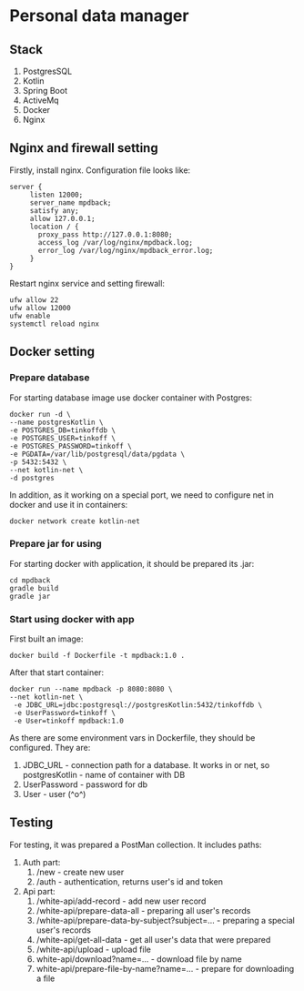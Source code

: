 # Personal data manager

## Stack

1. PostgresSQL
2. Kotlin
3. Spring Boot
4. ActiveMq
5. Docker
6. Nginx

## Nginx and firewall setting

Firstly, install nginx. Configuration file looks like:

```
server {
     listen 12000;
     server_name mpdback;
     satisfy any;
     allow 127.0.0.1;
     location / {
       proxy_pass http://127.0.0.1:8080;
       access_log /var/log/nginx/mpdback.log;
       error_log /var/log/nginx/mpdback_error.log;
     }
}
```
Restart nginx service and setting firewall:

```shell
ufw allow 22
ufw allow 12000
ufw enable
systemctl reload nginx
```


## Docker setting

### Prepare database

For starting database image use docker container with Postgres:

```shell
docker run -d \
--name postgresKotlin \
-e POSTGRES_DB=tinkoffdb \
-e POSTGRES_USER=tinkoff \
-e POSTGRES_PASSWORD=tinkoff \
-e PGDATA=/var/lib/postgresql/data/pgdata \
-p 5432:5432 \
--net kotlin-net \
-d postgres
```

In addition, as it working on a special port, we need to configure net in docker and use it in containers:

```shell
docker network create kotlin-net
```

### Prepare jar for using

For starting docker with application, it should be prepared its .jar:

```shell
cd mpdback
gradle build
gradle jar
```

### Start using docker with app

First built an image:

```shell
docker build -f Dockerfile -t mpdback:1.0 .
```

After that start container:

```shell
docker run --name mpdback -p 8080:8080 \
--net kotlin-net \
 -e JDBC_URL=jdbc:postgresql://postgresKotlin:5432/tinkoffdb \
 -e UserPassword=tinkoff \
 -e User=tinkoff mpdback:1.0
```

As there are some environment vars in Dockerfile, they should be configured. They are:

1. JDBC_URL - connection path for a database. It works in or net, so postgresKotlin - name of container with DB
2. UserPassword - password for db
3. User - user (^o^)

## Testing

For testing, it was prepared a PostMan collection. It includes paths:

1. Auth part:
   1. /new - create new user
   2. /auth - authentication, returns user's id and token
2. Api part:
   1. /white-api/add-record - add new user record
   2. /white-api/prepare-data-all - preparing all user's records
   3. /white-api/prepare-data-by-subject?subject=... - preparing a special user's records
   4. /white-api/get-all-data - get all user's data that were prepared
   5. /white-api/upload - upload file
   6. white-api/download?name=... - download file by name
   7. white-api/prepare-file-by-name?name=... - prepare for downloading a file
